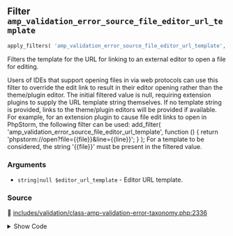 ## Filter `amp_validation_error_source_file_editor_url_template`

```php
apply_filters( 'amp_validation_error_source_file_editor_url_template', $editor_url_template );
```

Filters the template for the URL for linking to an external editor to open a file for editing.

Users of IDEs that support opening files in via web protocols can use this filter to override the edit link to result in their editor opening rather than the theme/plugin editor.
 The initial filtered value is null, requiring extension plugins to supply the URL template string themselves. If no template string is provided, links to the theme/plugin editors will be provided if available. For example, for an extension plugin to cause file edit links to open in PhpStorm, the following filter can be used:
     add_filter( &#039;amp_validation_error_source_file_editor_url_template&#039;, function () {         return &#039;phpstorm://open?file={{file}}&amp;line={{line}}&#039;;     } );
 For a template to be considered, the string &#039;{{file}}&#039; must be present in the filtered value.

### Arguments

* `string|null $editor_url_template` - Editor URL template.

### Source

:link: [includes/validation/class-amp-validation-error-taxonomy.php:2336](/includes/validation/class-amp-validation-error-taxonomy.php#L2336)

<details>
<summary>Show Code</summary>

```php
$editor_url_template = apply_filters( 'amp_validation_error_source_file_editor_url_template', null );
```

</details>
